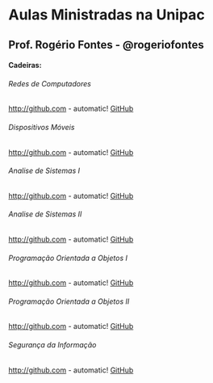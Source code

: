 # Aulas Ministradas  na Unipac 

## Prof. Rogério Fontes - @rogeriofontes

#### Cadeiras:

###### Redes de Computadores
http://github.com - automatic!
[GitHub](http://github.com)

###### Dispositivos Móveis
http://github.com - automatic!
[GitHub](http://github.com)

###### Analise de Sistemas I
http://github.com - automatic!
[GitHub](http://github.com)

###### Analise de Sistemas II
http://github.com - automatic!
[GitHub](http://github.com)

###### Programação Orientada a Objetos I
http://github.com - automatic!
[GitHub](http://github.com)

###### Programação Orientada a Objetos II
http://github.com - automatic!
[GitHub](http://github.com)

###### Segurança da Informação
http://github.com - automatic!
[GitHub](http://github.com)
